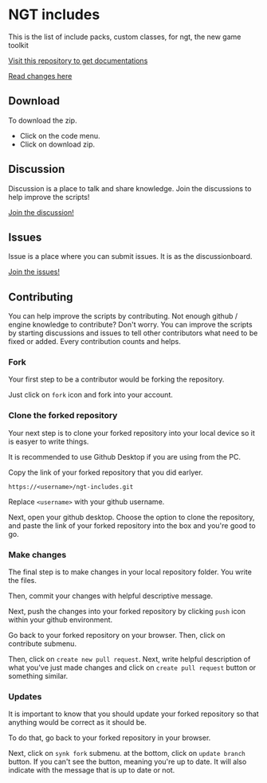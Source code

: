 # NGT includes

This is the list of include packs, custom classes, for ngt, the new game toolkit

[Visit this repository to get documentations](https://github.com/harrymkt/ngt-docs)

[Read changes here](changes.md)

## Download

To download the zip.

* Click on the code menu.
* Click on download zip.

## Discussion

Discussion is a place to talk and share knowledge. Join the discussions to help improve the scripts!

[Join the discussion!](https://github.com/harrymkt/ngt-includes/discussions)

## Issues

Issue is a place where you can submit issues. It is as the discussionboard.

[Join the issues!](https://github.com/harrymkt/ngt-includes/issues)

## Contributing

You can help improve the scripts by contributing. Not enough github / engine knowledge to contribute? Don't worry. You can improve the scripts by starting discussions and issues to tell other contributors what need to be fixed or added. Every contribution counts and helps.

### Fork

Your first step to be a contributor would be forking the repository.

Just click on `fork` icon and fork into your account.

### Clone the forked repository

Your next step is to clone your forked repository into your local device so it is easyer to write things.

It is recommended to use Github Desktop if you are using from the PC.

Copy the link of your forked repository that you did earlyer.

```
https://<username>/ngt-includes.git
```

Replace `<username>` with your github username.

Next, open your github desktop. Choose the option to clone the repository, and paste the link of your forked repository into the box and you're good to go.

### Make changes

The final step is to make changes in your local repository folder. You write the files.

Then, commit your changes with helpful descriptive message.

Next, push the changes into your forked repository by clicking `push` icon within your github environment.

Go back to your forked repository on your browser. Then, click on contribute submenu.

Then, click on `create new pull request`. Next, write helpful description of what you've just made changes and click on `create pull request` button or something similar.

### Updates

It is important to know that you should update your forked repository so that anything would be correct as it should be.

To do that, go back to your forked repository in your browser.

Next, click on `synk fork` submenu. at the bottom, click on `update branch` button. If you can't see the button, meaning you're up to date. It will also indicate with the message that is up to date or not.

